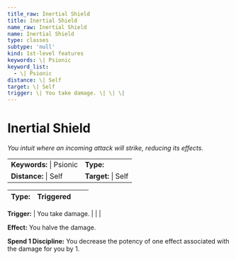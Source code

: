 ```yaml
---
title_raw: Inertial Shield
title: Inertial Shield
name_raw: Inertial Shield
name: Inertial Shield
type: classes
subtype: 'null'
kind: 1st-level features
keywords: \| Psionic
keyword_list:
  - \| Psionic
distance: \| Self
target: \| Self
trigger: \| You take damage. \| \| \|
---
```


# Inertial Shield

*You intuit where an incoming attack will strike, reducing its effects.*

|                          |                     |
| :----------------------- | :------------------ |
| **Keywords:** \| Psionic | **Type:**           |
| **Distance:** \| Self    | **Target:** \| Self |

| **Type:** | Triggered |     |     |
| --------- | --------- | --- | --- |

**Trigger:** | You take damage. | | |

**Effect:** You halve the damage.

**Spend 1 Discipline:** You decrease the potency of one effect associated with the damage for you by 1.
